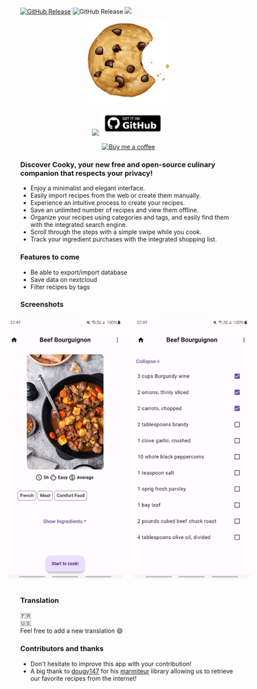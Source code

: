 [![GitHub Release](https://img.shields.io/github/release/AlbanDAVID/cooky-app.svg?logo=github)](https://github.com/AlbanDAVID/cooky-app/releases)
![GitHub Release](https://img.shields.io/f-droid/v/com.albdav.Cooky.svg?logo=F-Droid)
[![](http://flutter-badge.zaynjarvis.com/version/flutter_signin_button)](https://pub.dartlang.org/packages/flutter_signin_button)

<p align="center">
  <img src="https://github.com/AlbanDAVID/cooky-app/blob/main/fastlane/metadata/android/fr-FR/images/icon.png" alt="Banner">
</p>

<div align="center">

[<img src="https://fdroid.gitlab.io/artwork/badge/get-it-on.png" width="150">](https://f-droid.org/fr/)
[<img src="https://github.com/AlbanDAVID/cooky-app/blob/main/graphics_readme/github-get-it-on.png" width="150">](https://github.com/AlbanDAVID/cooky-app/releases)

</div>

<p align="center">
  <a href="https://www.buymeacoffee.com/albdav">
    <img src="https://cdn.buymeacoffee.com/buttons/v2/default-yellow.png" alt="Buy me a coffee" style="width: 100px;">
  </a>
</p>

### Discover Cooky, your new free and open-source culinary companion that respects your privacy!
- Enjoy a minimalist and elegant interface.
- Easily import recipes from the web or create them manually.
- Experience an intuitive process to create your recipes.
- Save an unlimited number of recipes and view them offline.
- Organize your recipes using categories and tags, and easily find them with the integrated search engine.
- Scroll through the steps with a simple swipe while you cook.
- Track your ingredient purchases with the integrated shopping list.

### Features to come 
- Be able to export/import database
- Save data on nextcloud
- Filter recipes by tags


### Screenshots
<div style="display: flex; justify-content: center;">
  <img src="https://github.com/AlbanDAVID/cooky-app/blob/main/graphics_readme/screen1.png" alt="screenshot1" style="width:275px; margin-right: 20px;">
  <img src="https://github.com/AlbanDAVID/cooky-app/blob/main/graphics_readme/screen2.png" alt="screenshot2" style="width:275px;">
</div>
<br>

### Translation
:fr: <br>
:us: <br>
Feel free to add a new translation :smile:

### Contributors and thanks
 - Don't hesitate to improve this app with your contribution!
 - A big thank to [dougy147](https://github.com/dougy147) for his [marmiteur](https://pub.dev/packages/marmiteur/install) library allowing us to retrieve our favorite recipes from the internet!

